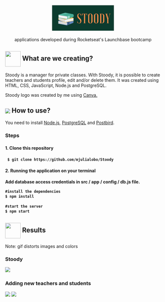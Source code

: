 
<h3 align="center">
  <img alt= "Stoody" src= "https://github.com/mjulialobo/Stoody/blob/master/public/assets/logo.PNG" width="200px"/>
</h3>
 <p align="center"> applications developed during Rocketseat's Launchbase bootcamp </P>  
<h2> <img src= "https://img.icons8.com/plasticine/2x/rocket.png" width="50px" height="50px" align="center"/> What are we creating? </h2>

<p> Stoody is a manager for private classes. With Stoody, it is possible to create teachers and students profile, edit and/or delete them. It was created using HTML, CSS, JavaScript, Node.js and PostgreSQL. </p>

<p> Stoody logo was created by me using <a href ="https://www.canva.com/"> Canva. </a> </p>


<h2> <img src="https://i.dlpng.com/static/png/6577858_preview.png" width="50px" align="center"/> How to use? </h2>
<p> You need to install <a href="https://nodejs.org/en/">Node.js</a>, <a href="https://www.postgresql.org/">PostgreSQL</a> and <a href="https://www.electronjs.org/apps/postbird">Postbird</a>. </p>
   
<h3> Steps <h3>
<h4> 1. Clone this repository <h4>

```
 $ git clone https://github.com/mjulialobo/Stoody
```

<h4> 2. Running the application on your terminal <h4>

<p> Add database access credentials in src / app / config / db.js file. </p>

```
#install the dependencies
$ npm install

#start the server
$ npm start

```

 <h2><img src="https://static.thenounproject.com/png/25759-200.png"width="50px" height="50px" align="center"/> Results</h2>

<p> Note: gif distorts images and colors </p>
 <h3> Stoody</h3>
<img src ="https://user-images.githubusercontent.com/65983895/86527483-744ee500-be75-11ea-82d7-02c0fa9eaef4.gif"/>

 <h3> Adding new teachers and students </h3>
<img src ="https://user-images.githubusercontent.com/65983895/86527485-77e26c00-be75-11ea-9366-7db0c19868d6.PNG"/>
<img src ="https://user-images.githubusercontent.com/65983895/86527484-7749d580-be75-11ea-89d2-4764950454dc.PNG"/>

